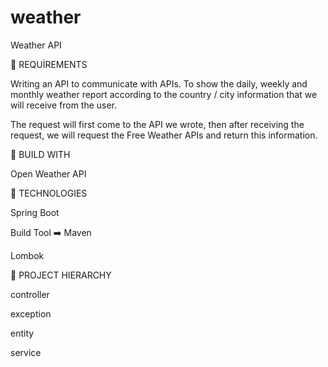 # weather

Weather API 


 
📝 REQUİREMENTS

Writing an API to communicate with APIs. To show the daily, weekly and monthly weather report according to the country / city information that we will receive from the user.

The request will first come to the API we wrote, then after receiving the request, we will request the Free Weather APIs and return this information.


📝 BUILD WITH

 Open Weather API

  
📝 TECHNOLOGIES

Spring Boot

Build Tool ➡️ Maven

Lombok



📝 PROJECT HIERARCHY


controller

exception

entity

service


